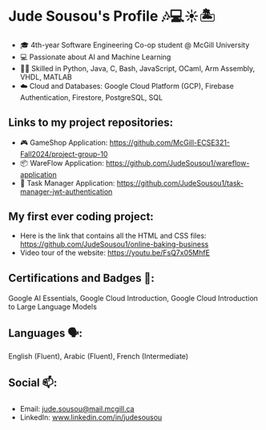 # Jude Sousou's Profile 🎶💻☀️🏝️

#### 
- 🎓 4th-year Software Engineering Co-op student @ McGill University
- 💻 Passionate about AI and Machine Learning
- 💪🏻 Skilled in Python, Java, C, Bash, JavaScript, OCaml, Arm Assembly, VHDL, MATLAB
- ☁️ Cloud and Databases: Google Cloud Platform (GCP), Firebase Authentication, Firestore, PostgreSQL, SQL
##

## Links to my project repositories:
- 🎮 GameShop Application: https://github.com/McGill-ECSE321-Fall2024/project-group-10
- 📦 WareFlow Application: https://github.com/JudeSousou1/wareflow-application
- 📝 Task Manager Application: https://github.com/JudeSousou1/task-manager-jwt-authentication
##

## My first ever coding project:
- Here is the link that contains all the HTML and CSS files: https://github.com/JudeSousou1/online-baking-business
- Video tour of the website: https://youtu.be/FsQ7x05MhfE
##

## Certifications and Badges 💯:
#### 
Google AI Essentials, Google Cloud Introduction, Google Cloud Introduction to Large Language Models
##

## Languages 🗣️:
English (Fluent), Arabic (Fluent), French (Intermediate)

## Social 📫:
###
- Email: jude.sousou@mail.mcgill.ca
- LinkedIn: www.linkedin.com/in/judesousou
